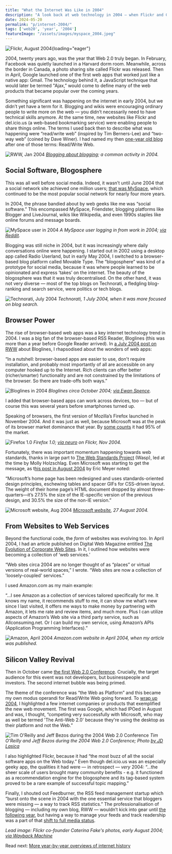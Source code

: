 ```yaml
---
title: "What the Internet Was Like in 2004"
description: "A look back at web technology in 2004 — when Flickr and Gmail launched, blogging plus RSS was the new social software, Google IPOed, and the first Web 2.0 Conference happened." 
date: 2024-05-20
permalink: "p/internet-2004/"
tags: ['web20', 'year', '2004']
featureImage: "/assets/images/myspace_2004.jpeg"
---
```


![Flickr, August 2004](/assets/images/flickr_aug04.jpg){loading="eager"}

2004, twenty years ago, was the year that Web 2.0 truly began. In February, Facebook was quietly launched in a Harvard dorm room. Meanwhile, across the border in Canada, a photo sharing site called Flickr was released. Then in April, Google launched one of the first web apps that worked just like a native app: Gmail. The technology behind it, a JavaScript technique that would later be termed "Ajax,” would come to define many of the web products that became popular over the coming years.

Something significant was happening on the internet in early 2004, but we didn’t yet have a term for it. Blogging and wikis were encouraging ordinary people to write more on the web — you didn’t necessarily need to have technical skills anymore. At the same time, new websites like Flickr and del&#46;icio&#46;us (a web-based bookmarking service) were enabling people to share things online. The terms I used back then to describe what was happening were “read/write web” (inspired by Tim Berners-Lee) and “two-way web” (coined by Dave Winer). I had named my then [one-year old blog](/p/002-the-early-years-of-readwriteweb) after one of those terms: Read/Write Web. 

![RWW, Jan 2004](/assets/images/rww_6aug04.jpg "RWW, Aug 2004")
*[Blogging about blogging](https://web.archive.org/web/20040806034204/http://www.readwriteweb.com:80/index.php); a common activity in 2004.*

## Social Software, Blogosphere

This was all well before social media. Indeed, it wasn’t until June 2004 that a social network site achieved one million users; [that was MySpace](https://www.theatlantic.com/technology/archive/2011/01/the-rise-and-fall-of-myspace/69444/), which continued to be the most popular social network for nearly four more years. 

In 2004, the phrase bandied about by web geeks like me was “social software.” This encompassed MySpace, Friendster, blogging platforms like Blogger and LiveJournal, wikis like Wikipedia, and even 1990s staples like online forums and message boards.

![MySpace user in 2004](/assets/images/myspace_2004.jpeg)
*A MySpace user logging in from work in 2004; [via Reddit](https://www.reddit.com/r/pics/comments/17aloxh/historical_selfie_from_2004_me_logging_into/).*

Blogging was still niche in 2004, but it was increasingly where daily conversations online were happening. I started out in 2002 using a desktop app called Radio Userland, but in early May 2004, I switched to a browser-based blog platform called Movable Type. The “blogosphere” was kind of a prototype for social media, because it was where people learned to be opinionated and express ‘takes’ on the internet. The beauty of the blogosphere was that it was truly decentralised. On the other hand, it was not very diverse — most of the top blogs on Technorati, a fledgling blog-ranking and search service, were politics or tech blogs.

![Technorati, July 2004](/assets/images/technorati_1july2004.png)
*Technorati, 1 July 2004, when it was more focused on blog search.*

## Browser Power

The rise of browser-based web apps was a key internet technology trend in 2004. I was a big fan of the browser-based RSS Reader, Bloglines (this was more than a year before Google Reader arrived). In [a July 2004 post on RWW](https://web.archive.org/web/20040811023100/http://www.readwriteweb.com/archives/002039.php) about Bloglines, I rhapsodised about the wonders of web apps:

“In a nutshell: browser-based apps are easier to use, don't require installation, and probably most importantly of all are accessible on any computer hooked up to the Internet. Rich clients can offer better (richer/smarter) functionality and are not constrained by the limitations of the browser. So there are trade-offs both ways.”

![Bloglines in 2004](/assets/images/bloglines_2004.jpeg)
*Bloglines circa October 2004; [via Ewan Spence](http://www.allaboutsymbian.com/features/item/Our_RSS_Feeds.php).*

I added that browser-based apps can work across devices, too — but of course this was several years before smartphones turned up.

Speaking of browsers, the first version of Mozilla’s Firefox launched in November 2004. And it was just as well, because Microsoft was at the peak of its browser market dominance that year. By [some counts](https://web.archive.org/web/20111101195133/http://www.thecounter.com/stats/2004/April/browser.php) it had 95% of the market. 

![Firefox 1.0](/assets/images/firefox1.jpg)
*Firefox 1.0; [via neuro](https://www.flickr.com/photos/neuro/1369894) on Flickr, Nov 2004.*

Fortunately, there was important momentum happening towards web standards, thanks in large part to [The Web Standards Project](https://web.archive.org/web/20040618182045/http://webstandards.org/) (Wasp), led at the time by Molly Holzschlag. Even Microsoft was starting to get the message, as t[his post in August 2004](https://meyerweb.com/eric/thoughts/2004/08/27/microsoft-migration/) by Eric Meyer noted:

“Microsoft’s home page has been redesigned and uses standards-oriented design principles, eschewing tables and spacer GIFs for CSS-driven layout.  The weight of their home page’s HTML document dropped by almost three-quarters—it’s 27.5% the size of the IE-specific version of the previous design, and 30.5% the size of the non-IE version.”

![Microsoft website, Aug 2004](/assets/images/microsoft_aug04.jpg)
*[Microsoft website](https://web.archive.org/web/20040827075804/http://www.microsoft.com:80/), 27 August 2004.*

## From Websites to Web Services

Beyond the functional code, the *form* of websites was evolving too. In April 2004, I had an article published on Digital Web Magazine entitled [The Evolution of Corporate Web Sites](https://web.archive.org/web/20040501145550/digital-web.com/features/evolution_corporate_sites.shtml). In it, I outlined how websites were becoming a collection of ‘web services.’ 

“Web sites circa 2004 are no longer thought of as “places” or virtual versions of real-world spaces,” I wrote. “Web sites are now a collection of 'loosely-coupled' services.”

I used Amazon&#46;com as my main example:

“…I see Amazon as a collection of services tailored specifically for me. It knows my name, it recommends stuff to me, it can show me what’s new since I last visited, it offers me ways to make money by partnering with Amazon, it lets me rate and review items, and much more. Plus I can utilize aspects of Amazon’s Web site via a third party service, such as Allconsuming&#46;net. Or I can build my own service, using Amazon’s APIs (Application Programming Interfaces).”

![Amazon, April 2004](/assets/images/amazon_website_april2004.jpg)
*Amazon&#46;com website in April 2004, when my article was published.*

## Silicon Valley Revival

Then in October came [the first Web 2.0 Conference](/p/003-the-first-web-20-conference-2004). Crucially, the target audience for this event was not developers, but businesspeople and investors. The second internet bubble was being primed.

The theme of the conference was “the Web as Platform” and this became my own modus operandi for Read/Write Web going forward. To [wrap up 2004](https://web.archive.org/web/20041231030453/http://www.readwriteweb.com/archives/002609.php), I highlighted a few internet companies or products that exemplified the new web movement. The first was Google, which had IPOed in August and was, I thought, “competing very successfully with Microsoft, who may as well be termed 'The Anti-Web 2.0' because they're using the desktop as their platform and not the Web.” 

![Tim O'Reilly and Jeff Bezos during the 2004 Web 2.0 Conference](/assets/images/d620f1ef-25fe-41ce-8c43-621e6f826268_663x493.jpg "Tim O'Reilly and Jeff Bezos during the 2004 Web 2.0 Conference")
*Tim O'Reilly and Jeff Bezos during the 2004 Web 2.0 Conference; Photo [by JD Lasica](https://www.flickr.com/photos/jdlasica/153327706/in/album-600477/)*

I also highlighted Flickr, because it had “the most buzz of all the social software apps on the Web today.” Even though del&#46;icio&#46;us was an especially geeky app, the qualities it had were — in retrospect — *very* 2004: “…the sheer scale of users brought many community benefits - e.g. it functioned as a recommendation engine for the blogosphere and its tag-based system proved to be a rare example of successful topic mapping.” 

Finally, I shouted out Feedburner, the RSS feed management startup which “burst onto the scene in 2004 with the one essential service that bloggers were missing — a way to track RSS statistics.” The professionalisation of blogging — including my own blog, RWW — wouldn’t kick into gear until [the following year](/p/internet-2005/), but having a way to manage your feeds and track readership was a part of that [shift to full media status](/p/004-call-with-tim-oreilly-2004/).

*Lead image: Flickr co-founder Caterina Fake's photos, early August 2004; [via Wayback Machine](https://web.archive.org/web/20040803125037/http://www.flickr.com:80/photos/caterina/)*

Read next: [More year-by-year overviews of internet history](/year/)